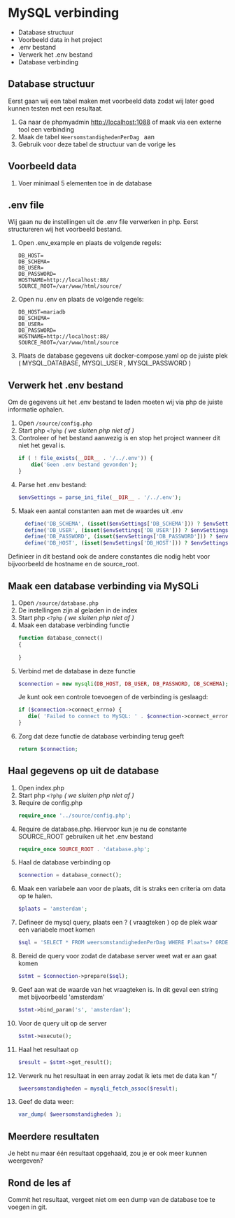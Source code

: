 # MySQL verbinding

- Database structuur
- Voorbeeld data in het project
- .env bestand
- Verwerk het .env bestand
- Database verbinding

## Database structuur
Eerst gaan wij een tabel maken met voorbeeld data zodat wij later goed kunnen testen met een resultaat.
1. Ga naar de phpmyadmin [http://localhost:1088](http://localhost:1088) of maak via een externe tool een verbinding
2. Maak de tabel `WeersomstandighedenPerDag ` aan
3. Gebruik voor deze tabel de structuur van de vorige les

## Voorbeeld data
1. Voer minimaal 5 elementen toe in de database

## .env file
Wij gaan nu de instellingen uit de .env file verwerken in php. Eerst structureren wij het voorbeeld bestand.
1. Open .env_example en plaats de volgende regels:
    ```
    DB_HOST=
    DB_SCHEMA=
    DB_USER=
    DB_PASSWORD=
    HOSTNAME=http://localhost:88/
    SOURCE_ROOT=/var/www/html/source/
    ```
2. Open nu .env en plaats de volgende regels:
    ```
    DB_HOST=mariadb
    DB_SCHEMA=
    DB_USER=
    DB_PASSWORD=
    HOSTNAME=http://localhost:88/
    SOURCE_ROOT=/var/www/html/source
    ```
3. Plaats de database gegevens uit docker-compose.yaml op de juiste plek ( MYSQL_DATABASE, MYSQL_USER , MYSQL_PASSWORD ) 

## Verwerk het .env bestand
Om de gegevens uit het .env bestand te laden moeten wij via php de juiste informatie ophalen.
1. Open `/source/config.php`
2. Start php `<?php` *( we sluiten php niet af )*
3. Controleer of het bestand aanwezig is en stop het project wanneer dit niet het geval is.
    ```php
    if ( ! file_exists(__DIR__ . '/../.env')) {
        die('Geen .env bestand gevonden');
    }
    ```
4. Parse het .env bestand:
    ```php
    $envSettings = parse_ini_file(__DIR__ . '/../.env');
    ```
5. Maak een aantal constanten aan met de waardes uit .env 
    ```php
      define('DB_SCHEMA', (isset($envSettings['DB_SCHEMA'])) ? $envSettings['DB_SCHEMA'] : 'example');
      define('DB_USER', (isset($envSettings['DB_USER'])) ? $envSettings['DB_USER'] : 'username');
      define('DB_PASSWORD', (isset($envSettings['DB_PASSWORD'])) ? $envSettings['DB_PASSWORD'] : 'pass');
      define('DB_HOST', (isset($envSettings['DB_HOST'])) ? $envSettings['DB_HOST'] : 'mariadb');
    ```
Definieer in dit bestand ook de andere constantes die nodig hebt voor bijvoorbeeld de hostname en de source_root.

## Maak een database verbinding via MySQLi
1. Open `/source/database.php`
2. De instellingen zijn al geladen in de index
3. Start php `<?php` *( we sluiten php niet af )*
4. Maak een database verbinding functie
    ```php
   function database_connect()
   {
      
   }
   ``` 
4. Verbind met de database in deze functie
    ```php 
   $connection = new mysqli(DB_HOST, DB_USER, DB_PASSWORD, DB_SCHEMA); 
   ```
   Je kunt ook een controle toevoegen of de verbinding is geslaagd:
   ```php
   if ($connection->connect_errno) {
      die( 'Failed to connect to MySQL: ' . $connection->connect_error );
   }
   ```
5. Zorg dat deze functie de database verbinding terug geeft
   ```php
   return $connection;
   ```

## Haal gegevens op uit de database
1. Open index.php
3. Start php `<?php` *( we sluiten php niet af )*
4. Require de config.php
   ```php 
   require_once '../source/config.php';
   ```
5. Require de database.php. Hiervoor kun je nu de constante SOURCE_ROOT gebruiken uit het .env bestand
   ```php 
   require_once SOURCE_ROOT . 'database.php';
   ```
6. Haal de database verbinding op
   ```php
   $connection = database_connect();
   ```
7. Maak een variabele aan voor de plaats, dit is straks een criteria om data op te halen.
   ```php
   $plaats = 'amsterdam';
   ```
8. Defineer de mysql query, plaats een ? ( vraagteken ) op de plek waar een variabele moet komen
    ```php 
    $sql = 'SELECT * FROM weersomstandighedenPerDag WHERE Plaats=? ORDER BY Datum'; 
    ```
6. Bereid de query voor zodat de database server weet wat er aan gaat komen
    ```php
    $stmt = $connection->prepare($sql);
   ```
7. Geef aan wat de waarde van het vraagteken is. In dit geval een string met bijvoorbeeld 'amsterdam'
    ```php
   $stmt->bind_param('s', 'amsterdam');
    ```
8. Voor de query uit op de server
    ```php
    $stmt->execute();
    ```
9. Haal het resultaat op
    ```php
    $result = $stmt->get_result();
    ```
10. Verwerk nu het resultaat in een array zodat ik iets met de data kan */
    ```php
    $weersomstandigheden = mysqli_fetch_assoc($result);
    ```
11. Geef de data weer:
    ```php
    var_dump( $weersomstandigheden );
    ```

## Meerdere resultaten
Je hebt nu maar één resultaat opgehaald, zou je er ook meer kunnen weergeven?

## Rond de les af
Commit het resultaat, vergeet niet om een dump van de database toe te voegen in git.

